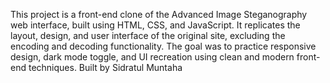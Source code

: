 This project is a front-end clone of the Advanced Image Steganography web interface, built using HTML, CSS, and JavaScript. It replicates the layout, design, and user interface of the original site, excluding the encoding and decoding functionality. The goal was to practice responsive design, dark mode toggle, and UI recreation using clean and modern front-end techniques.
Built by Sidratul Muntaha
